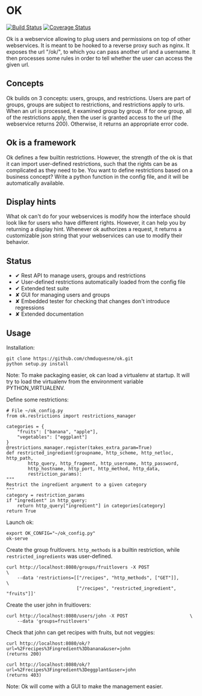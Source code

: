 <!-- vim: set fileencoding=utf-8 -->

OK
==

[![Build Status](https://travis-ci.org/chmduquesne/ok.svg?branch=master)](https://travis-ci.org/chmduquesne/ok)
[![Coverage Status](https://img.shields.io/coveralls/chmduquesne/ok.svg)](https://coveralls.io/r/chmduquesne/ok?branch=master)

Ok is a webservice allowing to plug users and permissions on top of other
webservices. It is meant to be hooked to a reverse proxy such as nginx. It
exposes the url "/ok/", to which you can pass another url and a username.
It then processes some rules in order to tell whether the user can access
the given url.

Concepts
--------

Ok builds on 3 concepts: users, groups, and restrictions. Users are part
of groups, groups are subject to restrictions, and restrictions apply to
urls. When an url is processed, it examined group by group.  If for one
group, all of the restrictions apply, then the user is granted access to
the url (the webservice returns 200). Otherwise, it returns an appropriate
error code.

Ok is a framework
-----------------

Ok defines a few builtin restrictions. However, the strength of the ok is
that it can import user-defined restrictions, such that the rights can be
as complicated as they need to be. You want to define restrictions based
on a business concept? Write a python function in the config file, and it
will be automatically available.

Display hints
-------------

What ok can't do for your webservices is modify how the interface should
look like for users who have different rights. However, it can help you
by returning a display hint. Whenever ok authorizes a request, it returns
a customizable json string that your webservices can use to modify their
behavior.

Status
------

* ✔ Rest API to manage users, groups and restrictions
* ✔ User-defined restrictions automatically loaded from the config file
* ✔ Extended test suite
* ✘ GUI for managing users and groups
* ✘ Embedded tester for checking that changes don't introduce regressions
* ✘ Extended documentation

Usage
-----

Installation:

    git clone https://github.com/chmduquesne/ok.git
    python setup.py install

Note: To make packaging easier, ok can load a virtualenv at startup. It
will try to load the virtualenv from the environment variable
PYTHON_VIRTUALENV.

Define some restrictions:

    # File ~/ok_config.py
    from ok.restrictions import restrictions_manager

    categories = {
        "fruits": ["banana", "apple"],
        "vegetables": ["eggplant"]
    }
    @restrictions_manager.register(takes_extra_param=True)
    def restricted_ingredient(groupname, http_scheme, http_netloc, http_path,
            http_query, http_fragment, http_username, http_password,
            http_hostname, http_port, http_method, http_data,
            restriction_params):
    """
    Restrict the ingredient argument to a given category
    """
    category = restriction_params
    if "ingredient" in http_query:
        return http_query["ingredient"] in categories[category]
    return True

Launch ok:

    export OK_CONFIG="~/ok_config.py"
    ok-serve

Create the group fruitlovers. `http_methods` is a builtin restriction, while
`restricted_ingredients` was user-defined.

    curl http://localhost:8080/groups/fruitlovers -X POST                       \
        --data 'restrictions=[["/recipes", "http_methods", ["GET"]],            \
                              ["/recipes", "restricted_ingredient", "fruits"]]'

Create the user john in fruitlovers:

    curl http://localhost:8080/users/john -X POST                       \
        --data 'groups=fruitlovers'

Check that john can get recipes with fruits, but not veggies:

    curl http://localhost:8080/ok/?url=%2Frecipes%3Fingredient%3Dbanana&user=john
    (returns 200)

    curl http://localhost:8080/ok/?url=%2Frecipes%3Fingredient%3Deggplant&user=john
    (returns 403)

Note: Ok will come with a GUI to make the management easier.
